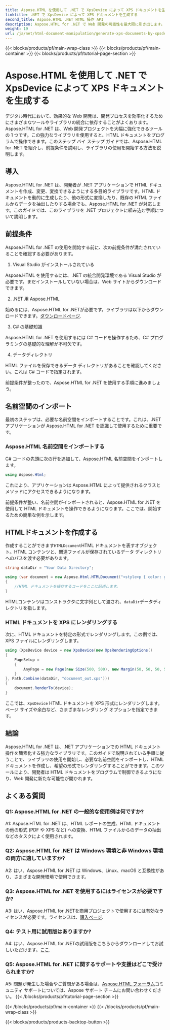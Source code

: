 ```yaml
---
title: Aspose.HTML を使用して .NET で XpsDevice によって XPS ドキュメントを生成する
linktitle: .NET で XpsDevice によって XPS ドキュメントを生成する
second_title: Aspose.HTML .NET HTML 操作 API
description: Aspose.HTML for .NET で Web 開発の可能性を最大限に引き出します。HTML ドキュメントを簡単に作成、変換、操作できます。
weight: 19
url: /ja/net/html-document-manipulation/generate-xps-documents-by-xpsdevice/
---
```


{{< blocks/products/pf/main-wrap-class >}}
{{< blocks/products/pf/main-container >}}
{{< blocks/products/pf/tutorial-page-section >}}

# Aspose.HTML を使用して .NET で XpsDevice によって XPS ドキュメントを生成する


デジタル時代において、効果的な Web 開発は、開発プロセスを効率化するためにさまざまなツールやライブラリの統合に依存することがよくあります。Aspose.HTML for .NET は、Web 開発プロジェクトを大幅に強化できるツールの 1 つです。この強力なライブラリを使用すると、HTML ドキュメントをプログラムで操作できます。このステップ バイ ステップ ガイドでは、Aspose.HTML for .NET を紹介し、前提条件を説明し、ライブラリの使用を開始する方法を説明します。

## 導入

Aspose.HTML for .NET は、開発者が .NET アプリケーションで HTML ドキュメントを作成、変更、変換できるようにする多目的ライブラリです。HTML ドキュメントを動的に生成したり、他の形式に変換したり、既存の HTML ファイルからデータを抽出したりする場合でも、Aspose.HTML for .NET が対応します。このガイドでは、このライブラリを .NET プロジェクトに組み込む手順について説明します。

## 前提条件

Aspose.HTML for .NET の使用を開始する前に、次の前提条件が満たされていることを確認する必要があります。

1. Visual Studio がインストールされている

Aspose.HTML を使用するには、.NET の統合開発環境である Visual Studio が必要です。まだインストールしていない場合は、Web サイトからダウンロードできます。

2. .NET 用 Aspose.HTML

始めるには、Aspose.HTML for .NETが必要です。ライブラリは以下からダウンロードできます。[ダウンロードページ](https://releases.aspose.com/html/net/).

3. C# の基礎知識

Aspose.HTML for .NET を使用するには C# コードを操作するため、C# プログラミングの基礎的な理解が不可欠です。

4. データディレクトリ

HTML ファイルを保存できるデータ ディレクトリがあることを確認してください。これは C# コードで指定されます。

前提条件が整ったので、Aspose.HTML for .NET を使用する手順に進みましょう。

## 名前空間のインポート

最初のステップは、必要な名前空間をインポートすることです。これは、.NET アプリケーションが Aspose.HTML for .NET を認識して使用するために重要です。

### Aspose.HTML 名前空間をインポートする

C# コードの先頭に次の行を追加して、Aspose.HTML 名前空間をインポートします。

```csharp
using Aspose.Html;
```

これにより、アプリケーションは Aspose.HTML によって提供されるクラスとメソッドにアクセスできるようになります。

前提条件が整い、名前空間がインポートされると、Aspose.HTML for .NET を使用して HTML ドキュメントを操作できるようになります。ここでは、開始するための簡単な例を示します。

## HTMLドキュメントを作成する

作成することができます`HTMLDocument`HTML ドキュメントを表すオブジェクト。HTML コンテンツと、関連ファイルが保存されているデータ ディレクトリへのパスを渡す必要があります。

```csharp
string dataDir = "Your Data Directory";

using (var document = new Aspose.Html.HTMLDocument("<style>p { color: green; }</style><p>my first paragraph</p>", dataDir))
{
    //HTML ドキュメントを操作するコードをここに記述します。
}
```

 HTMLコンテンツはコンストラクタに文字列として渡され、`dataDir`データディレクトリを指します。

### HTML ドキュメントを XPS にレンダリングする

次に、HTML ドキュメントを特定の形式でレンダリングします。この例では、XPS ファイルにレンダリングします。

```csharp
using (XpsDevice device = new XpsDevice(new XpsRenderingOptions()
{
    PageSetup =
    {
        AnyPage = new Page(new Size(500, 500), new Margin(50, 50, 50, 50))
    }
}, Path.Combine(dataDir, "document_out.xps")))
{
    document.RenderTo(device);
}
```

ここでは、`XpsDevice` HTML ドキュメントを XPS 形式にレンダリングします。ページ サイズや余白など、さまざまなレンダリング オプションを指定できます。

## 結論

Aspose.HTML for .NET は、.NET アプリケーションでの HTML ドキュメント操作を簡素化する強力なライブラリです。このガイドで説明されている手順に従うことで、ライブラリの使用を開始し、必要な名前空間をインポートし、HTML ドキュメントを作成し、希望の形式でレンダリングすることができます。このツールにより、開発者は HTML ドキュメントをプログラムで制御できるようになり、Web 開発に新たな可能性が開かれます。

## よくある質問

### Q1: Aspose.HTML for .NET の一般的な使用例は何ですか?

A1: Aspose.HTML for .NET は、HTML レポートの生成、HTML ドキュメントの他の形式 (PDF や XPS など) への変換、HTML ファイルからのデータの抽出などのタスクによく使用されます。

### Q2: Aspose.HTML for .NET は Windows 環境と非 Windows 環境の両方に適していますか?

A2: はい、Aspose.HTML for .NET は Windows、Linux、macOS と互換性があり、さまざまな開発環境で使用できます。

### Q3: Aspose.HTML for .NET を使用するにはライセンスが必要ですか?

 A3: はい、Aspose.HTML for .NETを商用プロジェクトで使用するには有効なライセンスが必要です。ライセンスは、[購入ページ](https://purchase.aspose.com/buy).

### Q4: テスト用に試用版はありますか?

 A4: はい、Aspose.HTML for .NETの試用版をこちらからダウンロードしてお試しいただけます。[ここ](https://releases.aspose.com/).

### Q5: Aspose.HTML for .NET に関するサポートや支援はどこで受けられますか?

 A5: 問題が発生した場合やご質問がある場合は、[Aspose.HTML フォーラム](https://forum.aspose.com/)コミュニティ サポートについては、Aspose サポート チームにお問い合わせください。
{{< /blocks/products/pf/tutorial-page-section >}}

{{< /blocks/products/pf/main-container >}}
{{< /blocks/products/pf/main-wrap-class >}}

{{< blocks/products/products-backtop-button >}}
